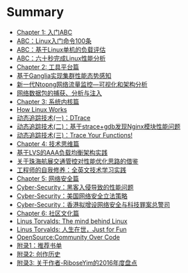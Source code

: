 # Summary

* [Chapter 1: 入门ABC]()
* [ABC：Linux入门命令100条](chapter/abc/LinuxCommands.md)
* [ABC：基于Linux单机的负载评估](chapter/abc/load.md)
* [ABC：六十秒完成Linux性能分析](chapter/abc/Netflix.md)
* [Chapter 2: 工具平台篇]()
* [基于Ganglia实现集群性能态势感知](chapter/tools/ganglia.md)
* [新一代Ntopng网络流量监控—可视化和架构分析](chapter/tools/ntopng.md)
* [网络数据包的捕获、分析与注入](chapter/kernel/Pcap.md)
* [Chapter 3: 系统内核篇]()
* [How Linux Works](chapter/kernel/Linux-Works.md)
* [动态追踪技术(一)：DTrace](chapter/dtrace/DTrace.md)
* [动态追踪技术(二)：基于strace+gdb发现Nginx模块性能问题](chapter/dtrace/DTrace_Strace_Gdb.md)
* [动态追踪技术(三)：Trace Your Functions!](chapter/dtrace/DTrace_FTrace.md)
* [Chapter 4: 技术思维篇]()
* [基于LVS的AAA负载均衡架构实践](chapter/thinking/AAA.md)
* [关于珠海航展交通管控对性能优化思路的借鉴](chapter/thinking/traffic.md)
* [工程师的自我修养：全英文技术学习实践](chapter/thinking/Technology-English.md)
* [Chapter 5: 网络安全篇]()
* [Cyber-Security：黑客入侵导致的性能问题](chapter/cybersecurity/ssh.md)
* [Cyber-Security：美国网络安全立法策略](chapter/cybersecurity/law.md)
* [Cyber-Security：香港拟增设网络安全与科技罪案总警司](chapter/cybersecurity/CSTCB.md)
* [Chapter 6: 社区文化篇]()
* [Linus Torvalds: The mind behind Linux](chapter/culture/Linus.md)
* [Linus Torvalds: 人生在世，Just for Fun](chapter/culture/Linus_JustForFun.md)
* [OpenSource:Community Over Code](chapter/culture/community.md)
* [附录1：推荐书单](chapter/culture/books.md)
* [附录2: 创作历史](chapter/aboutme/history.md)
* [附录3: 关于作者-RiboseYim的2016年度盘点](chapter/aboutme/2016.md)
